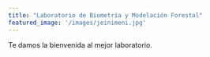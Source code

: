 ```yaml
---
title: "Laboratorio de Biometría y Modelación Forestal"
featured_image: '/images/jeinimeni.jpg'
---
```

Te damos la bienvenida al mejor laboratorio.
